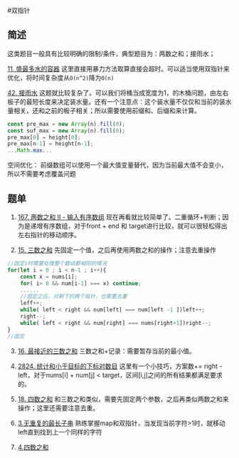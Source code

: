 #双指针 

## 简述

这类题目一般具有比较明确的限制/条件，典型题目为：两数之和；接雨水；

[11. 盛最多水的容器](https://leetcode.cn/problems/container-with-most-water/)
这里直接用暴力方法取算直接会超时。可以适当使用双指针来优化，将时间复杂度从`O(n^2)`降为`O(n)`

[42. 接雨水](https://leetcode.cn/problems/trapping-rain-water/)
这题就比较复杂了。可以我们将桶当成宽度为1，的木桶问题，由左右板子的最短长度来决定装水量。还有一个注意点：这个装水量不仅仅和当前的装水量相关，还和之前的板子相关；所以需要使用前缀和、后缀和来计算。

```js
const pre_max = new Array(n).fill(0);
const suf_max = new Array(n).fill(0);
pre_max[0] = height[0];
pre_max[n-1] = height[n-1];
...Math.max...
```

空间优化：
前缀数组可以使用一个最大值变量替代，因为当前最大值不会变小，所以不需要考虑覆盖问题


## 题单

1. [167. 两数之和 II - 输入有序数组](https://leetcode.cn/problems/two-sum-ii-input-array-is-sorted/)
现在再看就比较简单了。二重循环+判断；因为是递增有序数组，对于front + end 和 target进行比较，就可以很轻松得出左右指针的移动顺序。

2. [15. 三数之和](https://leetcode.cn/problems/3sum/)
先固定一个值，之后再使用两数之和的操作；注意去重操作
```js
//固定i时需要处理整个数组都相同的情况
for(let i = 0 ; i < n-1 ; i++){
	const x = nums[i];
	for( i> 0 && num[i-1] === x) continue;
	......
	//固定之后，对剩下的两个指针，也需要去重
	leff++;
	while( left < right && num[left] === num[left -1 ])left++;
	right--;
	while( left < right && num[right] === nums[right+1])right--;
}
//固定
```

3.  [16. 最接近的三数之和](https://leetcode.cn/problems/3sum-closest/)
三数之和+记录：需要暂存当前的最小值。

4. [2824. 统计和小于目标的下标对数目](https://leetcode.cn/problems/count-pairs-whose-sum-is-less-than-target/)
这里有一个小技巧，方案数+= right - left，对于nums[i] + num[j] < target，区间[i,j]之间的所有结果都满足要求的。
5. [18. 四数之和](https://leetcode.cn/problems/4sum/)
和三数之和类似，需要先固定两个参数，之后再类似两数之和来操作；这里还需要注意去重。
6. [3.无重复的最长子串](https://leetcode.cn/problems/longest-substring-without-repeating-characters/)
熟练掌握map和双指针，当发现当前字符>1时，就移动left直到找到上一个同样的字符
7. [4.四数之和](https://leetcode.cn/problems/4sum/description/)
